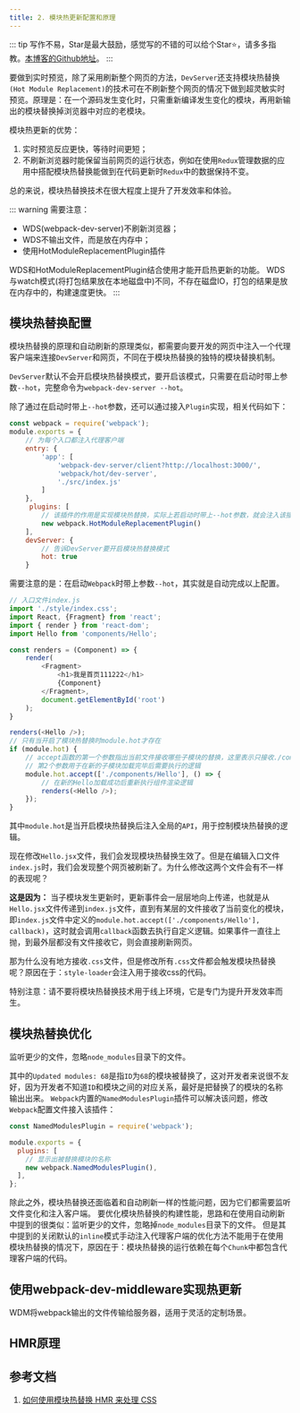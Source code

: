 ```yaml
---
title: 2. 模块热更新配置和原理
---
```

::: tip
写作不易，Star是最大鼓励，感觉写的不错的可以给个Star⭐，请多多指教。[本博客的Github地址](https://github.com/liujie2019/VuePress-Blog)。
:::

要做到实时预览，除了采用刷新整个网页的方法，`DevServer`还支持模块热替换`(Hot Module Replacement)`的技术可在不刷新整个网页的情况下做到超灵敏实时预览。原理是：在一个源码发生变化时，只需重新编译发生变化的模块，再用新输出的模块替换掉浏览器中对应的老模块。

模块热更新的优势：
1. 实时预览反应更快，等待时间更短；
2. 不刷新浏览器时能保留当前网页的运行状态，例如在使用`Redux`管理数据的应用中搭配模块热替换能做到在代码更新时`Redux`中的数据保持不变。

总的来说，模块热替换技术在很大程度上提升了开发效率和体验。

::: warning
需要注意：
* WDS(webpack-dev-server)不刷新浏览器；
* WDS不输出文件，而是放在内存中；
* 使用HotModuleReplacementPlugin插件

WDS和HotModuleReplacementPlugin结合使用才能开启热更新的功能。
WDS与watch模式(将打包结果放在本地磁盘中)不同，不存在磁盘IO，打包的结果是放在内存中的，构建速度更快。
:::

## 模块热替换配置
模块热替换的原理和自动刷新的原理类似，都需要向要开发的网页中注入一个代理客户端来连接`DevServer`和网页，不同在于模块热替换的独特的模块替换机制。

`DevServer`默认不会开启模块热替换模式，要开启该模式，只需要在启动时带上参数`--hot`，完整命令为`webpack-dev-server --hot`。

除了通过在启动时带上`--hot`参数，还可以通过接入`Plugin`实现，相关代码如下：
```js
const webpack = require('webpack');
module.exports = {
    // 为每个入口都注入代理客户端
    entry: {
        'app': [
            'webpack-dev-server/client?http://localhost:3000/',
            'webpack/hot/dev-server',
            './src/index.js'
        ]
    },
     plugins: [
        // 该插件的作用是实现模块热替换，实际上若启动时带上--hot参数，就会注入该插件，生成.hot-update.json文件
        new webpack.HotModuleReplacementPlugin()
    ],
    devServer: {
        // 告诉DevServer要开启模块热替换模式
        hot: true
    }
```
需要注意的是：在启动`Webpack`时带上参数`--hot`，其实就是自动完成以上配置。
```js
// 入口文件index.js
import './style/index.css';
import React, {Fragment} from 'react';
import { render } from 'react-dom';
import Hello from 'components/Hello';

const renders = (Component) => {
    render(
        <Fragment>
            <h1>我是首页111222</h1>
            {Component}
        </Fragment>,
        document.getElementById('root')
    );
}

renders(<Hello />);
// 只有当开启了模块热替换时module.hot才存在
if (module.hot) {
    // accept函数的第一个参数指出当前文件接收哪些子模块的替换，这里表示只接收./components/Hello这个子模块
    // 第2个参数用于在新的子模块加载完毕后需要执行的逻辑
    module.hot.accept(['./components/Hello'], () => {
        // 在新的Hello加载成功后重新执行组件渲染逻辑
        renders(<Hello />);
    });
}
```
其中`module.hot`是当开启模块热替换后注入全局的`API`，用于控制模块热替换的逻辑。

现在修改`Hello.jsx`文件，我们会发现模块热替换生效了。但是在编辑入口文件`index.js`时，我们会发现整个网页被刷新了。为什么修改这两个文件会有不一样的表现呢？

**这是因为：** 当子模块发生更新时，更新事件会一层层地向上传递，也就是从`Hello.jsx`文件传递到`index.js`文件，直到有某层的文件接收了当前变化的模块，即`index.js`文件中定义的`module.hot.accept(['./components/Hello'], callback)`，这时就会调用`callback`函数去执行自定义逻辑。如果事件一直往上抛，到最外层都没有文件接收它，则会直接刷新网页。

那为什么没有地方接收`.css`文件，但是修改所有`.css`文件都会触发模块热替换呢？原因在于：`style-loader`会注入用于接收css的代码。

特别注意：请不要将模块热替换技术用于线上环境，它是专门为提升开发效率而生。

## 模块热替换优化
监听更少的文件，忽略`node_modules`目录下的文件。
<img :src="$withBase('/webpack/hmr.png')" alt="">

其中的`Updated modules: 68`是指`ID`为`68`的模块被替换了，这对开发者来说很不友好，因为开发者不知道`ID`和模块之间的对应关系，最好是把替换了的模块的名称输出出来。 `Webpack`内置的`NamedModulesPlugin`插件可以解决该问题，修改`Webpack`配置文件接入该插件：
```js
const NamedModulesPlugin = require('webpack');

module.exports = {
  plugins: [
    // 显示出被替换模块的名称
    new webpack.NamedModulesPlugin(),
  ],
};
```
除此之外，模块热替换还面临着和自动刷新一样的性能问题，因为它们都需要监听文件变化和注入客户端。 要优化模块热替换的构建性能，思路和在使用自动刷新中提到的很类似：监听更少的文件，忽略掉`node_modules`目录下的文件。 但是其中提到的关闭默认的`inline`模式手动注入代理客户端的优化方法不能用于在使用模块热替换的情况下，原因在于：模块热替换的运行依赖在每个`Chunk`中都包含代理客户端的代码。

## 使用webpack-dev-middleware实现热更新
WDM将webpack输出的文件传输给服务器，适用于灵活的定制场景。

## HMR原理

## 参考文档
1. [如何使用模块热替换 HMR 来处理 CSS](https://www.rails365.net/movies/webpack-3-ling-ji-chu-ru-men-shi-pin-jiao-cheng-12-ru-he-shi-yong-mo-kuai-re-ti-huan-hmr-lai-chu-li-css)